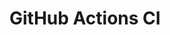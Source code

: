 # GitHub Actions CI





































































































































































































































































































































































































































































